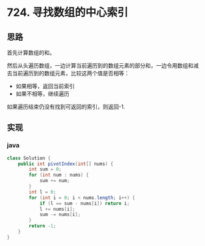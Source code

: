 # 724. 寻找数组的中心索引

## 思路
首先计算数组的和。

然后从头遍历数组，一边计算当前遍历到的数组元素的部分和，一边令用数组和减去当前遍历到的数组元素，比较这两个值是否相等：
+ 如果相等，返回当前索引
+ 如果不相等，继续遍历

如果遍历结束仍没有找到可返回的索引，则返回-1.
## 实现
### java
```java
class Solution {
    public int pivotIndex(int[] nums) {
        int sum = 0;
        for (int num : nums) {
            sum += num;
        }
        int l = 0;
        for (int i = 0; i < nums.length; i++) {
            if (l == sum - nums[i]) return i;
            l += nums[i];
            sum -= nums[i];
        }
        return -1;
    }
}
```